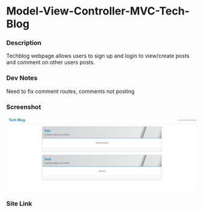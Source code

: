 # Model-View-Controller-MVC-Tech-Blog

### Description
Techblog webpage allows users to sign up and login to view/create posts and comment on other users posts.

### Dev Notes
Need to fix comment routes, comments not posting

### Screenshot
![Webpage Screenshot](/public/images/techblog.JPG)

### Site Link
